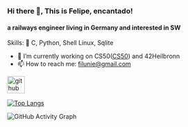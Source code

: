### Hi there 👋, This is Felipe, encantado!
####  a railways engineer living in Germany and  interested in SW

Skills: 👀 C, Python, Shell Linux, Sqlite

- 🔭 I’m currently working on CS50([CS50](https://cs50.harvard.edu/x/2021/)) and 42Heilbronn 
- 📫 How to reach me: filunie@gmail.com 


[<img src='https://cdn.jsdelivr.net/npm/simple-icons@3.0.1/icons/github.svg' alt='github' height='40'>](https://github.com/filunieto)  

[![Top Langs](https://github-readme-stats.vercel.app/api/top-langs/?username=filunieto)](https://github.com/anuraghazra/github-readme-stats)

![GitHub Activity Graph](https://activity-graph.herokuapp.com/graph?username=filunieto)  

